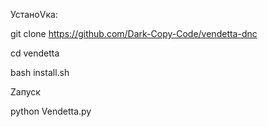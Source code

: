 
УстаноVка:


git clone https://github.com/Dark-Copy-Code/vendetta-dnc



cd vendetta


bash install.sh

Zапуск

python Vendetta.py
